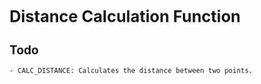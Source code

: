 # Distance Calculation Function
## Todo
    - CALC_DISTANCE: Calculates the distance between two points.
